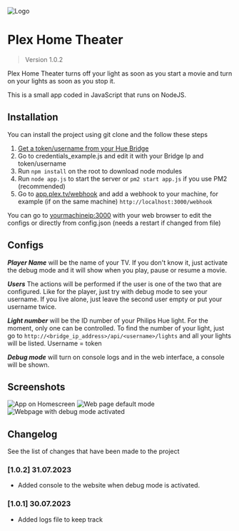 ![Logo](https://i.imgur.com/CmxxBLE.png)
# Plex Home Theater
> Version 1.0.2

Plex Home Theater turns off your light as soon as you start a movie and turn on your lights as soon as you stop it.

This is a small app coded in JavaScript that runs on NodeJS.

## Installation

You can install the project using git clone and the follow these steps


1. [Get a token/username from your Hue Bridge](https://www.sitebase.be/generate-phillips-hue-api-token/)
2. Go to credentials_example.js and edit it with your Bridge Ip and token/username
3. Run `npm install` on the root to download node modules
4. Run `node app.js` to start the server or `pm2 start app.js` if you use PM2 (recommended)
5.  Go to [app.plex.tv/webhook](https://app.plex.tv/desktop/#!/settings/webhooks) and add a webhook to your machine, for example (if on the same machine) `http://localhost:3000/webhook`

You can go to [yourmachineip:3000](http://localhost:3000) with your web browser to edit the configs or directly from config.json (needs a restart if changed from file)

## Configs

_**Player Name**_ will be the name of your TV. If you don't know it, just activate the debug mode and it will show when you play, pause or resume a movie.

**_Users_** The actions will be performed if the user is one of the two that are configured. Like for the player, just try with debug mode to see your username. If you live alone, just leave the second user empty or put your username twice.

**_Light number_** will be the ID number of your Philips Hue light. For the moment, only one can be controlled. To find the number of your light, just go to `http://<bridge_ip_address>/api/<username>/lights` and all your lights will be listed.
Username = token

**_Debug mode_** will turn on console logs and in the web interface, a console will be shown.

## Screenshots

![App on Homescreen](https://i.imgur.com/7z84OZ0.png)
![Web page default mode](https://i.imgur.com/ZhZAaD4.png)
![Webpage with debug mode activated](https://i.imgur.com/Xcj91DY.png)



## Changelog

See the list of changes that have been made to the project

### [1.0.2] 31.07.2023
- Added console to the website when debug mode is activated.

### [1.0.1] 30.07.2023
 - Added logs file to keep track